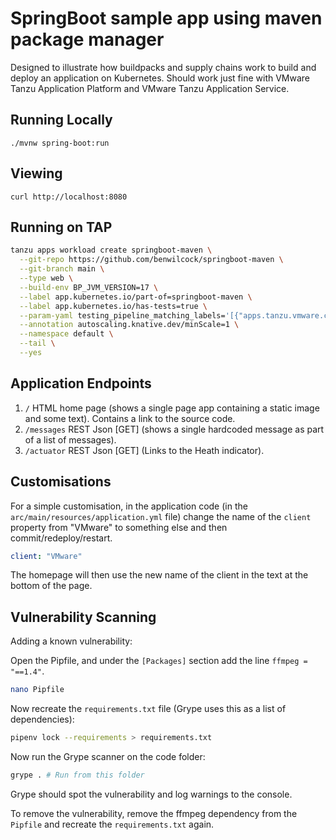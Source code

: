 # SpringBoot sample app using maven package manager

Designed to illustrate how buildpacks and supply chains work to build and deploy an application on Kubernetes. Should work just fine with VMware Tanzu Application Platform and VMware Tanzu Application Service.

## Running Locally

`./mvnw spring-boot:run`

## Viewing

`curl http://localhost:8080`

## Running on TAP

```bash
tanzu apps workload create springboot-maven \
  --git-repo https://github.com/benwilcock/springboot-maven \
  --git-branch main \
  --type web \
  --build-env BP_JVM_VERSION=17 \
  --label app.kubernetes.io/part-of=springboot-maven \
  --label app.kubernetes.io/has-tests=true \
  --param-yaml testing_pipeline_matching_labels='[{"apps.tanzu.vmware.com/pipeline":"test", "apps.tanzu.vmware.com/language":"java"}]' \
  --annotation autoscaling.knative.dev/minScale=1 \
  --namespace default \
  --tail \
  --yes
```

## Application Endpoints

1. `/`  HTML home page (shows a single page app containing a static image and some text). Contains a link to the source code.
1. `/messages` REST Json [GET] (shows a single hardcoded message as part of a list of messages).
1. `/actuator` REST Json [GET] (Links to the Heath indicator).

## Customisations

For a simple customisation, in the application code (in the `arc/main/resources/application.yml` file) change the name of the `client` property from "VMware" to something else and then commit/redeploy/restart.

```yaml
client: "VMware"
```

The homepage will then use the new name of the client in the text at the bottom of the page.

## Vulnerability Scanning

Adding a known vulnerability:

Open the Pipfile, and under the `[Packages]` section add the line `ffmpeg = "==1.4"`.

```bash
nano Pipfile
```

Now recreate the `requirements.txt` file (Grype uses this as a list of dependencies):

```bash
pipenv lock --requirements > requirements.txt
```

Now run the Grype scanner on the code folder:

```bash
grype . # Run from this folder
```

Grype should spot the vulnerability and log warnings to the console.

To remove the vulnerability, remove the ffmpeg dependency from the `Pipfile` and recreate the `requirements.txt` again.